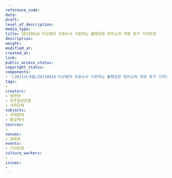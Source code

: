 ```yaml
---
reference_code: 
date: 
draft: 
level_of_description: 
media_type: 
title: 20210616-미군범죄 초동수사 가로막는 불평등한 한미소파 개정 촉구 기자회견
description: 
weight: 
modified_at: 
created_at: 
link: 
public_access_status: 
copyright_status: 
components:
- "/2021년/6월/20210616-미군범죄 초동수사 가로막는 불평등한 한미소파 개정 촉구 기자회견/_1D20635.jpg"
tags:
- 
creators:
- 총연맹
- 민주일반연맹
- 사회단체
subjects:
- 국제연대
- 통일역사
sources:
- 
venues:
- 광화문
events:
- 기자회견
culture_workers:
- 
issues:
- 
---
```

